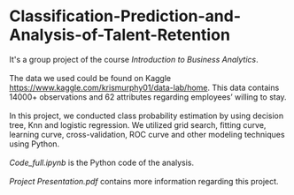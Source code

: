 # Classification-Prediction-and-Analysis-of-Talent-Retention
It's a group project of the course _Introduction to Business Analytics_. 
</br></br> The data we used could be found on Kaggle https://www.kaggle.com/krismurphy01/data-lab/home. This data contains 14000+ observations and 62 attributes regarding employees’ willing to stay.
</br></br>In this project, we conducted class probability estimation by using decision tree, Knn and logistic regression. We utilized grid search, fitting curve, learning curve, cross-validation, ROC curve and other modeling techniques using Python. 
</br></br>_Code_full.ipynb_ is the Python code of the analysis.
</br></br>_Project Presentation.pdf_ contains more information regarding this project.
